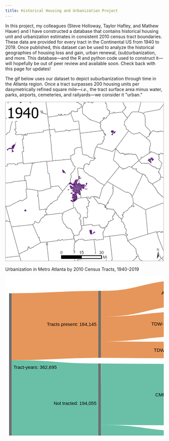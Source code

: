 ```yaml
---
title: Historical Housing and Urbanization Project
---
```


In this project, my colleagues (Steve Holloway, Taylor Hafley, and Mathew Hauer) and I have constructed a database that contains historical housing unit and urbanization estimates in consistent 2010 census tract boundaries. These data are provided for every tract in the Continental US from 1940 to 2019. Once published, this dataset can be used to analyze the historical geographies of housing loss and gain, urban renewal, (sub)urbanization, and more. This database&mdash;and the R and python code used to construct it&mdash;will hopefully be out of peer review and available soon. Check back with this page for updates!

The gif below uses our dataset to depict suburbanization through time in the Atlanta region. Once a tract surpasses 200 housing units per dasymetrically refined square mile&mdash;*i.e.*, the tract surface area minus water, parks, airports, cemeteries, and railyards&mdash;we consider it "urban."

<p style="text-align: center">
  <img src="/Projects/atl.gif" width="600" title="Urbanization in Metro Atlanta, 1940-2019"/>
  <figcaption>Urbanization in Metro Atlanta by 2010 Census Tracts, 1940-2019</figcaption>
</p>
<svg id="sankey_svg" height="600" width="600" xmlns="http://www.w3.org/2000/svg" version="1.1"><title>Your Diagram Title</title><!-- Generated with SankeyMATIC on Wed Jan 19 2022 14:49:36 GMT-0500 (Eastern Standard Time)--><g><rect width="100%" height="100%" fill="rgb(255, 255, 255)"></rect><g transform="translate(12,12)"><g><path class="link" d="M8,378.73944302155314C146,378.73944302155314 146,389.318074646731 284,389.318074646731" style="fill: none; stroke-width: 250.397px; stroke: rgb(27, 158, 119); stroke-opacity: 0.65;"><title>Tract-years &#8594; Not tracted:
194,055</title></path><path class="link" d="M8,147.63948300004745C146,147.63948300004745 146,140.21811462522533 284,140.21811462522533" style="fill: none; stroke-width: 211.803px; stroke: rgb(217, 95, 2); stroke-opacity: 0.65;"><title>Tract-years &#8594; Tracts present:
164,145</title></path><path class="link" d="M292,361.14736371881634C430,361.14736371881634 430,362.83070899791824 568,362.83070899791824" style="fill: none; stroke-width: 194.056px; stroke: rgb(27, 158, 119); stroke-opacity: 0.65;"><title>Not tracted &#8594; CMR:
150,391</title></path><path class="link" d="M292,75.19270208852092C430,75.19270208852092 430,40.87604736762282 568,40.87604736762282" style="fill: none; stroke-width: 81.7521px; stroke: rgb(217, 95, 2); stroke-opacity: 0.65;"><title>Tracts present &#8594; AW:
63,357</title></path><path class="link" d="M292,155.09315839478376C430,155.09315839478376 430,138.77650367388566 568,138.77650367388566" style="fill: none; stroke-width: 78.0488px; stroke: rgb(217, 95, 2); stroke-opacity: 0.65;"><title>Tracts present &#8594; TDW-90:
60,487</title></path><path class="link" d="M292,220.11857093148816C430,220.11857093148816 430,221.80191621059006 568,221.80191621059006" style="fill: none; stroke-width: 52.002px; stroke: rgb(217, 95, 2); stroke-opacity: 0.65;"><title>Tracts present &#8594; TDW-1:
40,301</title></path><path class="link" d="M292,479.58189962363997C430,479.58189962363997 430,499.26524490274187 568,499.26524490274187" style="fill: none; stroke-width: 42.8135px; stroke: rgb(27, 158, 119); stroke-opacity: 0.65;"><title>Not tracted &#8594; TMR:
33,180</title></path><path class="link" d="M292,507.46292913879734C430,507.46292913879734 430,545.1462744178992 568,545.1462744178992" style="fill: none; stroke-width: 12.9486px; stroke: rgb(27, 158, 119); stroke-opacity: 0.65;"><title>Not tracted &#8594; UMR:
10,035</title></path><path class="link" d="M8,506.83798311722575C146,506.83798311722575 146,535.4166147424037 284,535.4166147424037" style="fill: none; stroke-width: 5.80008px; stroke: rgb(117, 112, 179); stroke-opacity: 0.65;"><title>Tract-years &#8594; Sparsely populated:
4,495</title></path><path class="link" d="M292,535.4166147424037C430,535.4166147424037 430,573.0999600215056 568,573.0999600215056" style="fill: none; stroke-width: 5.80008px; stroke: rgb(117, 112, 179); stroke-opacity: 0.65;"><title>Sparsely populated &#8594; HM:
4,495</title></path><path class="link" d="M292,514.2268933511521C430,514.2268933511521 430,569.9102386302541 568,569.9102386302541" style="fill: none; stroke-width: 1px; stroke: rgb(117, 112, 179); stroke-opacity: 0.65;"><title>Not tracted &#8594; HM:
449</title></path></g><g><g class="node" transform="translate(0,41.73802309572012)"><rect height="468" width="8" id="r0" style="fill: rgb(110, 110, 110); fill-opacity: 1; stroke-width: 0px; stroke: rgb(53, 53, 53);" shape-rendering="crispEdges"><title>Tract-years:
362,695</title></rect><text x="14" y="234" dy=".35em" text-anchor="start" style="stroke-width: 0px; font-family: sans-serif; font-size: 15px; font-weight: 400; fill: rgb(0, 0, 0);">Tract-years: 362,695</text></g><g class="node" transform="translate(284,34.316654720897986)"><rect height="211.80291980865465" width="8" id="r1" style="fill: rgb(110, 110, 110); fill-opacity: 1; stroke-width: 0px; stroke: rgb(53, 53, 53);" shape-rendering="crispEdges"><title>Tracts present:
164,145</title></rect><text x="-6" y="105.90145990432733" dy=".35em" text-anchor="end" style="stroke-width: 0px; font-family: sans-serif; font-size: 15px; font-weight: 400; fill: rgb(0, 0, 0);">Tracts present: 164,145</text></g><g class="node" transform="translate(284,264.11957452955266)"><rect height="250.39700023435668" width="8" id="r2" style="fill: rgb(110, 110, 110); fill-opacity: 1; stroke-width: 0px; stroke: rgb(53, 53, 53);" shape-rendering="crispEdges"><title>Not tracted:
194,055</title></rect><text x="-6" y="125.19850011717834" dy=".35em" text-anchor="end" style="stroke-width: 0px; font-family: sans-serif; font-size: 15px; font-weight: 400; fill: rgb(0, 0, 0);">Not tracted: 194,055</text></g><g class="node" transform="translate(284,532.5165747639094)"><rect height="5.800079956988654" width="8" id="r3" style="fill: rgb(110, 110, 110); fill-opacity: 1; stroke-width: 0px; stroke: rgb(53, 53, 53);" shape-rendering="crispEdges"><title>Sparsely populated:
4,495</title></rect><text x="-6" y="2.900039978494327" dy=".35em" text-anchor="end" style="stroke-width: 0px; font-family: sans-serif; font-size: 15px; font-weight: 400; fill: rgb(0, 0, 0);">Sparsely populated: 4,495</text></g><g class="node" transform="translate(568,-1.1013412404281553e-13)"><rect height="81.75209473524586" width="8" id="r4" style="fill: rgb(110, 110, 110); fill-opacity: 1; stroke-width: 0px; stroke: rgb(53, 53, 53);" shape-rendering="crispEdges"><title>AW:
63,357</title></rect><text x="-6" y="40.87604736762293" dy=".35em" text-anchor="end" style="stroke-width: 0px; font-family: sans-serif; font-size: 15px; font-weight: 400; fill: rgb(0, 0, 0);">AW: 63,357</text></g><g class="node" transform="translate(568,99.75209473524575)"><rect height="78.0488178772798" width="8" id="r5" style="fill: rgb(110, 110, 110); fill-opacity: 1; stroke-width: 0px; stroke: rgb(53, 53, 53);" shape-rendering="crispEdges"><title>TDW-90:
60,487</title></rect><text x="-6" y="39.0244089386399" dy=".35em" text-anchor="end" style="stroke-width: 0px; font-family: sans-serif; font-size: 15px; font-weight: 400; fill: rgb(0, 0, 0);">TDW-90: 60,487</text></g><g class="node" transform="translate(568,195.80091261252556)"><rect height="52.00200719612898" width="8" id="r6" style="fill: rgb(110, 110, 110); fill-opacity: 1; stroke-width: 0px; stroke: rgb(53, 53, 53);" shape-rendering="crispEdges"><title>TDW-1:
40,301</title></rect><text x="-6" y="26.00100359806449" dy=".35em" text-anchor="end" style="stroke-width: 0px; font-family: sans-serif; font-size: 15px; font-weight: 400; fill: rgb(0, 0, 0);">TDW-1: 40,301</text></g><g class="node" transform="translate(568,265.80291980865456)"><rect height="194.0555783785274" width="8" id="r7" style="fill: rgb(110, 110, 110); fill-opacity: 1; stroke-width: 0px; stroke: rgb(53, 53, 53);" shape-rendering="crispEdges"><title>CMR:
150,391</title></rect><text x="-6" y="97.0277891892637" dy=".35em" text-anchor="end" style="stroke-width: 0px; font-family: sans-serif; font-size: 15px; font-weight: 400; fill: rgb(0, 0, 0);">CMR: 150,391</text></g><g class="node" transform="translate(568,477.85849818718197)"><rect height="42.81349343111981" width="8" id="r8" style="fill: rgb(110, 110, 110); fill-opacity: 1; stroke-width: 0px; stroke: rgb(53, 53, 53);" shape-rendering="crispEdges"><title>TMR:
33,180</title></rect><text x="-6" y="21.406746715559905" dy=".35em" text-anchor="end" style="stroke-width: 0px; font-family: sans-serif; font-size: 15px; font-weight: 400; fill: rgb(0, 0, 0);">TMR: 33,180</text></g><g class="node" transform="translate(568,538.6719916183018)"><rect height="12.948565599194916" width="8" id="r9" style="fill: rgb(110, 110, 110); fill-opacity: 1; stroke-width: 0px; stroke: rgb(53, 53, 53);" shape-rendering="crispEdges"><title>UMR:
10,035</title></rect><text x="-6" y="6.474282799597458" dy=".35em" text-anchor="end" style="stroke-width: 0px; font-family: sans-serif; font-size: 15px; font-weight: 400; fill: rgb(0, 0, 0);">UMR: 10,035</text></g><g class="node" transform="translate(568,569.6205572174968)"><rect height="6.379442782503205" width="8" id="r10" style="fill: rgb(110, 110, 110); fill-opacity: 1; stroke-width: 0px; stroke: rgb(53, 53, 53);" shape-rendering="crispEdges"><title>HM:
4,944</title></rect><text x="-6" y="3.1897213912516027" dy=".35em" text-anchor="end" style="stroke-width: 0px; font-family: sans-serif; font-size: 15px; font-weight: 400; fill: rgb(0, 0, 0);">HM: 4,944</text></g></g></g></g></svg>
